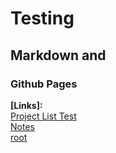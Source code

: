 # Testing  
## Markdown and  
### Github Pages  


**\[Links\]:**  
[Project List Test](ProjectList.md)  
[Notes](Notes.md)  
[root](/../../)  
